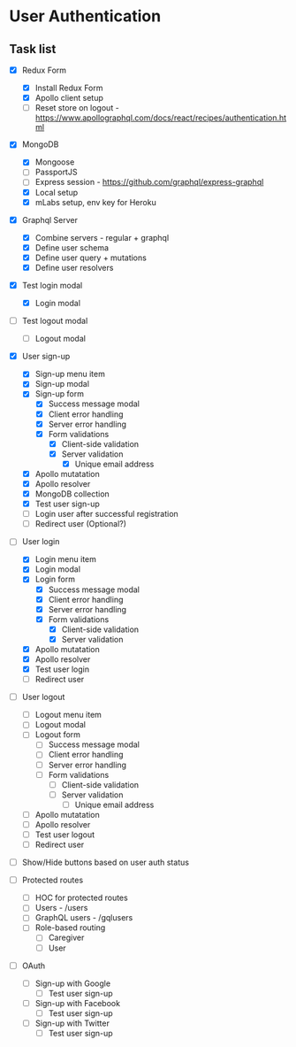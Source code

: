 # User Authentication

## Task list

- [x] Redux Form
  - [x] Install Redux Form
  - [x] Apollo client setup
  - [ ] Reset store on logout - https://www.apollographql.com/docs/react/recipes/authentication.html

- [x] MongoDB
  - [x] Mongoose
  - [ ] PassportJS
  - [ ] Express session - https://github.com/graphql/express-graphql
  - [x] Local setup
  - [x] mLabs setup, env key for Heroku

- [x] Graphql Server
  - [x] Combine servers - regular + graphql
  - [x] Define user schema
  - [x] Define user query + mutations
  - [x] Define user resolvers

- [x] Test login modal
  - [x] Login modal
- [ ] Test logout modal
  - [ ] Logout modal

- [x] User sign-up
  - [x] Sign-up menu item
  - [x] Sign-up modal
  - [x] Sign-up form
    - [x] Success message modal
    - [x] Client error handling
    - [x] Server error handling
    - [x] Form validations
      - [x] Client-side validation
      - [x] Server validation
        - [x] Unique email address
  - [x] Apollo mutatation
  - [x] Apollo resolver
  - [x] MongoDB collection
  - [x] Test user sign-up
  - [ ] Login user after successful registration
  - [ ] Redirect user (Optional?)

- [ ] User login
  - [x] Login menu item
  - [x] Login modal
  - [x] Login form
    - [x] Success message modal
    - [x] Client error handling
    - [x] Server error handling
    - [x] Form validations
      - [x] Client-side validation
      - [x] Server validation
  - [x] Apollo mutatation
  - [x] Apollo resolver
  - [x] Test user login
  - [ ] Redirect user

- [ ] User logout
  - [ ] Logout menu item
  - [ ] Logout modal
  - [ ] Logout form
    - [ ] Success message modal
    - [ ] Client error handling
    - [ ] Server error handling
    - [ ] Form validations
      - [ ] Client-side validation
      - [ ] Server validation
        - [ ] Unique email address
  - [ ] Apollo mutatation
  - [ ] Apollo resolver
  - [ ] Test user logout
  - [ ] Redirect user

- [ ] Show/Hide buttons based on user auth status

- [ ] Protected routes
  - [ ] HOC for protected routes
  - [ ] Users - /users
  - [ ] GraphQL users - /gqlusers
  - [ ] Role-based routing
    - [ ] Caregiver
    - [ ] User

- [ ] OAuth
  - [ ] Sign-up with Google
    - [ ] Test user sign-up
  - [ ] Sign-up with Facebook
    - [ ] Test user sign-up
  - [ ] Sign-up with Twitter
    - [ ] Test user sign-up
